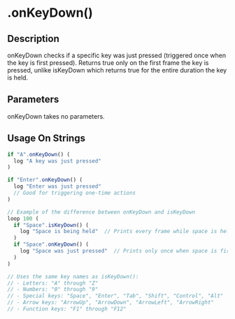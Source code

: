 # .onKeyDown()

## Description

onKeyDown checks if a specific key was just pressed (triggered once when the key is first pressed). Returns true only on the first frame the key is pressed, unlike isKeyDown which returns true for the entire duration the key is held.

## Parameters

onKeyDown takes no parameters.

## Usage On Strings

```javascript
if "A".onKeyDown() (
  log "A key was just pressed"
)

if "Enter".onKeyDown() (
  log "Enter was just pressed"
  // Good for triggering one-time actions
)

// Example of the difference between onKeyDown and isKeyDown
loop 100 (
  if "Space".isKeyDown() (
    log "Space is being held"  // Prints every frame while space is held
  )
  if "Space".onKeyDown() (
    log "Space was just pressed"  // Prints only once when space is first pressed
  )
)

// Uses the same key names as isKeyDown():
// - Letters: "A" through "Z"
// - Numbers: "0" through "9"
// - Special keys: "Space", "Enter", "Tab", "Shift", "Control", "Alt"
// - Arrow keys: "ArrowUp", "ArrowDown", "ArrowLeft", "ArrowRight"
// - Function keys: "F1" through "F12"
``` 
